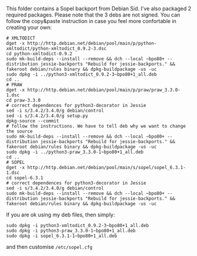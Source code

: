 This folder contains a Sopel backport from Debian Sid. I've also packaged 2 required packages. 
Please note that the 3 debs are not signed. You can follow the copy&paste instruction in case you feel more confortable in creating your own:

```
# XMLTODICT
dget -x http://http.debian.net/debian/pool/main/p/python-xmltodict/python-xmltodict_0.9.2-3.dsc
cd python-xmltodict-0.9.2
sudo mk-build-deps --install --remove && dch --local ~bpo80+ --distribution jessie-backports "Rebuild for jessie-backports." && fakeroot debian/rules binary && dpkg-buildpackage -us -uc
sudo dpkg -i ../python3-xmltodict_0.9.2-3~bpo80+1_all.deb
cd ..
# PRAW
dget -x http://http.debian.net/debian/pool/main/p/praw/praw_3.3.0-1.dsc
cd praw-3.3.0
# correct dependences for python3-decorator in Jessie
sed -i s/3.4.2/3.4.0/g debian/control
sed -i s/3.4.2/3.4.0/g setup.py
dpkg-source --commit
# follow the instructions. We have to tell deb why we want to change the source
sudo mk-build-deps --install --remove && dch --local ~bpo80+ --distribution jessie-backports "Rebuild for jessie-backports." && fakeroot debian/rules binary && dpkg-buildpackage -us -uc
sudo dpkg -i ../python3-praw_3.3.0-1~bpo80+1_all.deb
cd ..
# SOPEL
dget -x http://http.debian.net/debian/pool/main/s/sopel/sopel_6.3.1-1.dsc
cd sopel-6.3.1
# correct dependences for python3-decorator in Jessie
sed -i s/3.4.2/3.4.0/g debian/control
sudo mk-build-deps --install --remove && dch --local ~bpo80+ --distribution jessie-backports "Rebuild for jessie-backports." && fakeroot debian/rules binary && dpkg-buildpackage -us -uc
```

If you are ok using my deb files, then simply:

```
sudo dpkg -i python3-xmltodict_0.9.2-3~bpo80+1_all.deb
sudo dpkg -i python3-praw_3.3.0-1~bpo80+1_all.deb
sudo dpkg -i sopel_6.3.1-1~bpo80+1_all.deb
```

and then customise ```/etc/sopel.cfg```

